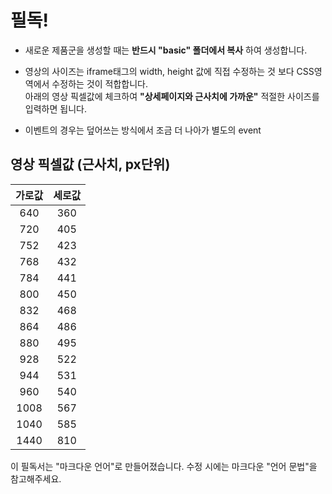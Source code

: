 # 필독!

- 새로운 제품군을 생성할 때는 **반드시 "basic" 폴더에서 복사** 하여 생성합니다.
- 영상의 사이즈는 iframe태그의 width, height 값에 직접 수정하는 것 보다 CSS영역에서 수정하는 것이 적합합니다.<br/>
  아래의 영상 픽셀값에 체크하여 **"상세페이지와 근사치에 가까운"** 적절한 사이즈를 입력하면 됩니다.

- 이벤트의 경우는 덮어쓰는 방식에서 조금 더 나아가 별도의 event  

## 영상 픽셀값 (근사치, px단위)

|가로값|세로값|
|:--:|:--:|
|640|360|
|720|405|
|752|423|
|768|432|
|784|441|
|800|450|
|832|468|
|864|486|
|880|495|
|928|522|
|944|531|
|960|540|
|1008|567|
|1040|585|
|1440|810|



이 필독서는 "마크다운 언어"로 만들어졌습니다.
수정 시에는 마크다운 "언어 문법"을 참고해주세요.
